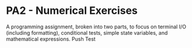 PA2 - Numerical Exercises
=========================
A programming assignment, broken into two parts, to focus on terminal I/O (including formatting), conditional tests, simple state variables, and mathematical expressions.
Push Test
